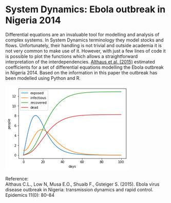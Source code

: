 # System Dynamics: Ebola outbreak in Nigeria 2014

Differential equations are an invaluable tool for modelling and analysis of complex systems. 
In System Dynamics terminology they model stocks and flows. 
Unfortunately, their handling is not trivial and outside academia it is not very common to make use of it. 
However, with just a few lines of code it is possible to plot the functions which allows a straightforward interpretation of the interdependencies.
<a href="http://dx.doi.org/10.1016/j.epidem.2015.03.001">Althaus et al. (2015)</a> estimated coefficients for a set of differential equations modelling the Ebola outbreak in Nigeria 2014. 
Based on the information in this paper the outbreak has been modelled using Python and R.

![Ebola outbreak in Nigeria 2014](outbreak.png)


Reference: <br />
Althaus C.L., Low N, Musa E.O., Shuaib F., Gsteiger S. (2015). Ebola virus disease outbreak in Nigeria: transmission dynamics and rapid control. Epidemics 11(0): 80–84
